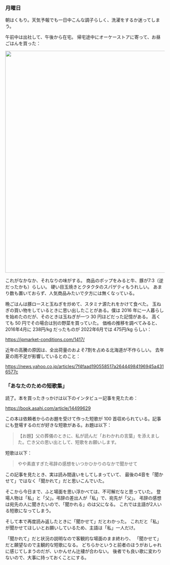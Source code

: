 ### 月曜日

朝はくもり。天気予報でも一日中こんな調子らしく、洗濯をするか迷ってしまう。

午前中は出社して、午後から在宅。
帰宅途中にオーケーストアに寄って、お昼ごはんを買った：

<img src="https://i.imgur.com/6hrRM8D.jpg" width="700">

これがなかなか、それなりの味がする。
商品のポップをみると牛、豚が7:3（逆だったかも）らしい。
硬い目玉焼きとクタクタのスパゲティもうれしい。
あまり数も置いておらず、人気商品みたいで夕方には無くなっている。

晩ごはんは豚ロースと玉ねぎを炒めて、スタミナ源たれをかけて食べた。
玉ねぎの買い物をしているときに思い出したことがある。僕は 2016 年に一人暮らしを始めたのだが、そのときは玉ねぎが一つ 30 円ほどだった記憶がある。
高くても 50 円でその場合は別の野菜を買っていた。
価格の推移を調べてみると、 2016年4月に 238円/kg だったものが 2022年6月では 475円/kg らしい：

https://jpmarket-conditions.com/1417/

近年の高騰の原因は、全出荷量のおよそ7割を占める北海道が不作らしい。
去年夏の雨不足が影響しているとのこと：

https://news.yahoo.co.jp/articles/7f4faad190558517a26444984196945a4316577c

### 「あなたのための短歌集」

読了。本を買ったきっかけは以下のインタビュー記事を見たため：

https://book.asahi.com/article/14499629

この本は依頼者からのお題を受けて作った短歌が 100 首収められている。記事にも登場するのだが好きな短歌がある。お題は以下：

> 【お題】父の葬儀のときに、私が読んだ「おわかれの言葉」を添えました。亡き父の思い出として、短歌をお願いします。

短歌は以下：

> やや素直すぎた弔辞の感想をいつかひかりのなかで聞かせて

この記事を見たとき、実は読み間違いをしてしまっていて、
最後の4音を「聞かせて」ではなく「聞かれて」だと思いこんでいた。

そこから今日まで、ふと場面を思い浮かべては、不可解だなと思っていた。
登場人物は「私」と「父」。弔辞の差出人が「私」で、宛先が「父」。
弔辞の感想は宛先の人に聞きたいので、「聞かれる」のは父になる。
これでは主語が2人いる短歌になってしまう。

そして本で再度読み返したときに「聞かせて」だとわかった。
これだと「私」が聞かせてほしいとお願いしているため、主語は「私」一人だけ。

「聞かれて」だと状況の説明なので客観的な場面のまま終わり、
「聞かせて」だと願望なので主観的な短歌になる。
どちらかというと前者のほうがおしゃれに感じてしまうのだが、いかんせん辻褄が合わない。
後者でも良い歌に変わりないので、大事に持っておくことにする。